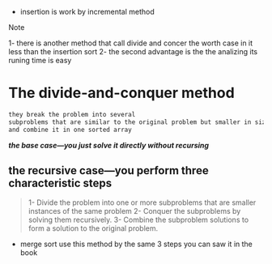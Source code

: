- insertion is work by incremental method 

>[!NOTE]
> 1- there is another method that call divide and concer the worth case in it less than the insertion sort 
> 2- the second advantage is the the analizing its runing time is easy 


#  The divide-and-conquer method

```md
they break the problem into several
subproblems that are similar to the original problem but smaller in size
and combine it in one sorted array 
```

_**the base case—you just solve it directly without recursing**_

## the recursive case—you perform three characteristic steps
>1- Divide the problem into one or more subproblems that are smaller
>instances of the same problem
>2- Conquer the subproblems by solving them recursively.
>3- Combine the subproblem solutions to form a solution to the original problem.


- merge sort use this method 
  by the same 3 steps you can saw it in the book 